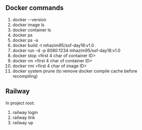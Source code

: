 ## Docker commands

1. docker --version
2. docker image ls
3. docker container ls
4. docker ps
5. docker ps -a
6. docker build -t mhazim95/ssf-day18:v1.0 .
7. docker run -d -p 8080:1234 mhazim95/ssf-day18:v1.0
8. docker stop <first 4 char of container ID>
9. docker rm <first 4 char of container ID>
10. docker rmi <first 4 char of image ID>
11. docker system prune (to remove docker compile cache before recompiling)


## Railway
In project root:
1. railway login 
2. railway link
3. railway up